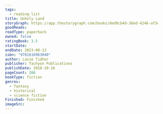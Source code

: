 ```yaml
---
tags:
  - reading-list
title: Unholy Land
storyGraph: https://app.thestorygraph.com/books/ded9cb4d-36ed-4246-af3e-813321a97429
goodReads:
readType: paperback
owned: false
ratingBook: 3.5
startDate:
endDate: 2023-08-13
isbn: "9781616963040"
author: Lavie Tidhar
publisher: Tachyon Publications
publishDate: 2018-10-16
pageCount: 266
bookType: fiction
genres:
  - fantasy
  - historical
  - science fiction
Finished: Finished
imageSrc:
---
```

